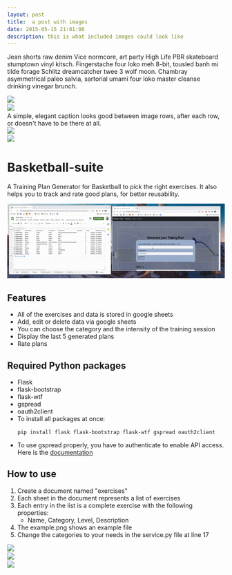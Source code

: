 ```yaml
---
layout: post
title:  a post with images
date: 2015-05-15 21:01:00
description: this is what included images could look like
---
```

Jean shorts raw denim Vice normcore, art party High Life PBR skateboard stumptown vinyl kitsch. Fingerstache four loko meh 8-bit, tousled banh mi tilde forage Schlitz dreamcatcher twee 3 wolf moon. Chambray asymmetrical paleo salvia, sartorial umami four loko master cleanse drinking vinegar brunch.

<div class="row mt-3">
    <div class="col-sm mt-3 mt-md-0">
        <img class="img-fluid rounded z-depth-1" src="{{ site.baseurl }}/assets/img/9.jpg">
    </div>
</div>
<div class="row mt-3">
    <div class="col-sm mt-3 mt-md-0">
        <img class="img-fluid rounded z-depth-1" src="{{ site.baseurl }}/assets/img/7.jpg">
    </div>
</div>
<div class="caption">
    A simple, elegant caption looks good between image rows, after each row, or doesn't have to be there at all.
</div>
<div class="row mt-3">
    <div class="col-sm mt-3 mt-md-0">
        <img class="img-fluid rounded z-depth-1" src="{{ site.baseurl }}/assets/img/8.jpg">
    </div>
    <div class="col-sm mt-3 mt-md-0">
        <img class="img-fluid rounded z-depth-1" src="{{ site.baseurl }}/assets/img/10.jpg">
    </div>
</div>

# Basketball-suite
A Training Plan Generator for Basketball to pick the right exercises.
It also helps you to track and rate good plans, for better reusability.

![alt text](https://github.com/ChamsToure/basketball-suite/blob/main/demo.gif)

## Features
- All of the exercises and data is stored in google sheets
- Add, edit or delete data via google sheets
- You can choose the category and the intensity of the training session
- Display the last 5 generated plans
- Rate plans

## Required Python packages 
- Flask
- flask-bootstrap
- flask-wtf
- gspread
- oauth2client
- To install all packages at once:
    ```
    pip install flask flask-bootstrap flask-wtf gspread oauth2client
    ```
- To use gspread properly, you have to authenticate to enable API access. Here is the [documentation](https://gspread.readthedocs.io/en/latest/oauth2.html)

## How to use
1. Create a document named "exercises"
2. Each sheet in the document represents a list of exercises
3. Each entry in the list is a complete exercise with the following properties:
    - Name, Category, Level, Description
4. The example.png shows an example file 
5. Change the categories to your needs in the service.py file at line 17


<div class="row mt-3">
    <div class="col-sm mt-3 mt-md-0">
        <img class="img-fluid rounded z-depth-1" src="{{ site.baseurl }}/assets/img/11.jpg">
    </div>
    <div class="col-sm mt-3 mt-md-0">
        <img class="img-fluid rounded z-depth-1" src="{{ site.baseurl }}/assets/img/12.jpg">
    </div>
    <div class="col-sm mt-3 mt-md-0">
        <img class="img-fluid rounded z-depth-1" src="{{ site.baseurl }}/assets/img/7.jpg">
    </div>
</div>
